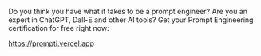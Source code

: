 Do you think you have what it takes to be a prompt engineer? Are you an expert in ChatGPT, Dall-E and other AI tools? Get your Prompt Engineering certification for free right now:

https://prompti.vercel.app
